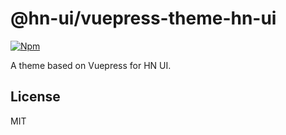# @hn-ui/vuepress-theme-hn-ui

[![Npm](https://img.shields.io/npm/v/@hn-ui/vuepress-theme-hn-ui)](https://www.npmjs.com/package/@hn-ui/vuepress-theme-hn-ui)

A theme based on Vuepress for HN UI.

## License

MIT
